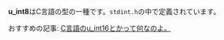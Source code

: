 **u_int8**はC言語の型の一種です。`stdint.h`の中で定義されています。

おすすめの記事: [C言語のu\_int16とかって何なのよ。](/blog/2013/04/what-is-uint16)
